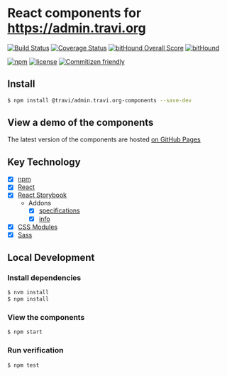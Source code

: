 # React components for <https://admin.travi.org>

[![Build Status](https://img.shields.io/travis/travi/admin.travi.org-components.svg?style=flat)](https://travis-ci.org/travi/admin.travi.org-components)
[![Coverage Status](http://img.shields.io/coveralls/travi/admin.travi.org-components.svg?style=flat)](https://coveralls.io/r/travi/admin.travi.org-components?branch=master)
[![bitHound Overall Score](https://www.bithound.io/github/travi/admin.travi.org-components/badges/score.svg)](https://www.bithound.io/github/travi/admin.travi.org-components)
[![bitHound](https://img.shields.io/bithound/dependencies/github/travi/admin.travi.org-components.svg?maxAge=2592000)](https://www.bithound.io/github/travi/admin.travi.org-components)

[![npm](https://img.shields.io/npm/v/@travi/admin.travi.org-components.svg?maxAge=2592000)](https://www.npmjs.com/package/@travi/admin.travi.org-components)
[![license](https://img.shields.io/github/license/travi/admin.travi.org-components.svg)](LICENSE)
[![Commitizen friendly](https://img.shields.io/badge/commitizen-friendly-brightgreen.svg)](http://commitizen.github.io/cz-cli/)

## Install

```bash
$ npm install @travi/admin.travi.org-components --save-dev
```

## View a demo of the components

The latest version of the components are hosted [on GitHub Pages](https://travi.github.io/admin.travi.org-components)

## Key Technology

- [x] [npm](https://npmjs.com)
- [x] [React](https://facebook.github.io/react/)
- [x] [React Storybook](https://github.com/kadirahq/react-storybook)
  - Addons
    - [x] [specifications](https://github.com/mthuret/storybook-addon-specifications)
    - [x] [info](https://github.com/kadirahq/react-storybook-addon-info)
- [x] [CSS Modules](https://github.com/css-modules/css-modules)
- [x] [Sass](http://sass-lang.com/)

## Local Development

### Install dependencies

```bash
$ nvm install
$ npm install
```

### View the components

```bash
$ npm start
```

### Run verification

```bash
$ npm test
```
